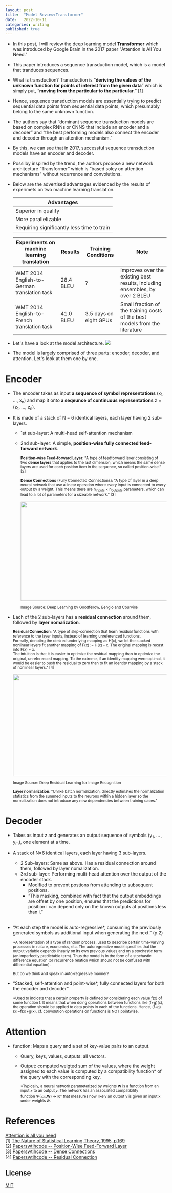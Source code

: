 ```yaml
---
layout: post
title:  "Model Review:Transformer"
date:   2022-10-11
categories: writing
published: true
---
```


* In this post, I will review the deep learning model **Transformer** which was introduced by Google Brain in the 2017 paper "Attention Is All You Need."
* This paper introduces a sequence transduction model, which is a model that tranduces sequences.
* What is transduction? Transduction is “**deriving the values of the unknown function for points of interest from the given data**” which is simply put, “**moving from the particular to the particular.**” [1]
* Hence, sequence transduction models are essentially trying to predict sequential data points from sequential data points, which presumably belong to the same unknown function.
* The authors say that “dominant sequence transduction models are based on complex RNNs or CNNS that include an encoder and a decoder” and “the best performing models also connect the encoder and decoder through an attention mechanism.”
* By this, we can see that in 2017, successful sequence transduction models have an encoder and decoder.
* Possilby inspired by the trend, the authors propose a new network architecture “Transformer” which is “based soley on attention mechanisms” without recurrence and convolutions.
* Below are the advertised advantages evidenced by the results of experimets on two machine learning translation.

  | Advantages      |
  |-----------|
  | Superior in quality   |
  | More parallelizable   |
  | Requiring significantly less time to train   |

  | Experiments on machine learning translation | Results | Training Conditions | Note |
  |-------------------|-----------------|------|------|
  | WMT 2014 English-to-German translation task | 28.4 BLEU | ? | Improves over the existing best results, including ensembles, by over 2 BLEU |
  | WMT 2014 English-to-French translation task | 41.0 BLEU | 3.5 days on eight GPUs | Small fraction of the training costs of the best models from the literature |

* Let's have a look at the model architecture.
  ![](http://machinelearningmastery.com/wp-content/uploads/2021/08/attention_research_1-727x1024.png)
* The model is largely comprised of three parts: encoder, decoder, and attention. Let's look at them one by one.
# Encoder
* The encoder takes as input **a sequence of symbol representations** (x<sub>1</sub>, ..., x<sub>n</sub>) and map it onto **a seqeunce of continuous representations** z = (z<sub>1</sub>, ..., z<sub>n</sub>).
* It is made of a stack of N = 6 identical layers, each layer having 2 sub-layers.
    * 1st sub-layer: A multi-head self-attention mechanism
    * 2nd sub-layer: A simple, **position-wise fully connected feed-forward network**.
        
      <small>**Position-wise Feed-forward Layer**: "A type of feedforward layer consisting of two **dense layers** that applies to the last dimension, which means the same dense layers are used for each position item in the sequence, so called position-wise." [2]</small>
      
      <small>**Dense Connections** (Fully Connected Connections): "A type of layer in a deep neural network that use a linear operation where every input is connected to every output by a weight. This means there are n<sub>inputs</sub> <span>&#215;</span> n<sub>outputs</sub> parameters, which can lead to a lot of parameters for a sizeable network." [3]</small>
      
      <img src="https://production-media.paperswithcode.com/methods/Screen_Shot_2020-05-27_at_6.31.32_PM_xBfVMWZ.png" 
           width="630" 
           height="309" /> 
      
      <small>Image Source: Deep Learning by Goodfellow, Bengio and Courville</small>
        
* Each of the 2 sub-layers has a **residual connection** around them, followed by **layer nomalization**.
        
  <small>**Residual Connection**: "A type of skip-connection that learn residual functions with reference to the layer inputs, instead of learning unreferenced functions.
  <br>Formally, denoting the desired underlying mapping as H(x), we let the stacked nonlinear layers fit another mapping of F(x) := H(x) - x. The original mapping is recast into F(x) + x.
  <br>The intuition is that it is easier to optimize the residual mapping than to optimize the original, unreferenced mapping. To the extreme, if an identity mapping were optimal, it would be easier to push the residual to zero than to fit an identity mapping by a stack of nonlinear layers." [4]</small>
  
  <img src="https://production-media.paperswithcode.com/methods/resnet-e1548261477164.png" 
           width="565" 
           height="317.5" />
           
  <small>Image Source: Deep Residual Learning for Image Recognition</small>
        
  <small>**Layer normalization**: "Unlike batch normalization, directly estimates the normalization statistics from the summed inputs to the neurons within a hidden layer so the normalization does not introduce any new dependencies between training cases."</small>

# Decoder
* Takes as input z and generates an output sequence of symbols (y<sub>1</sub>, ... , y<sub>m</sub>), one element at a time. 
* A stack of N=6 identical layers, each layer having 3 sub-layers.
    * 2 Sub-layers: Same as above. Has a residual connection around them, followed by layer nomalization.
    * 3rd sub-layer: Performing multi-head attention over the output of the encoder stack.
        * Modified to prevent postions from attending to subsequent positions.
        * “This masking, combined with fact that the output embeddings are offset by one position, ensures that the predictions for position i can depend only on the known outputs at positions less than i.”
<br/><br/>
* “At each step the model is auto-regressive*, consuming the previously generated symbols as additional input when generating the next.” (p.2)
   
  <small>*A representation of a type of random process, used to describe certain time-varying processes in nature, economics, etc. The autoregressive model specifies that the output variable depends linearly on its own previous values and on a stochastic term (an imperfectly predictable term). Thus the model is in the form of a stochastic difference equation (or recurrence relation which should not be confused with differential equation).</small>  
   
  <small>But do we think and speak in auto-regressive manner?</small>

* “Stacked, self-attention and point-wise*, fully connected layers for both the encoder and decoder”

  <small>*Used to indicate that a certain property is defined by considering each value f(x) of some function f. It means that when doing operations between functions like (f+g)(x), the operation should be applied to data points in each of the functions. Hence, (f+g)(x)=f(x)+g(x). cf. convolution operations on functions is NOT pointwise.</small>

# Attention 
* function: Maps a query and a set of key-value pairs to an output.
    * Query, keys, values, outputs: all vectors. 
    * Output: computed weigted sum of the values, where the weight assigned to each value is computed by a compatibility function* of the query with the corresponding key.
   
      <small>*Typically, a neural network parameterized by weights 𝐖 is a function from an input 𝑥 to an output 𝑦. The network has an associated compatibility function Ψ(𝑦;𝑥,𝐖) → ℝ<sup>+</sup> that measures how likely an output y is given an input x under weights 𝑊.</small>
    
# References
[Attention is all you need](https://arxiv.org/abs/1706.03762)
<br>[1] [The Nature of Statistical Learning Theory, 1995, p.169](https://link.springer.com/book/10.1007/978-1-4757-3264-1)
<br>[2] [Paperswtihcode -- Position-Wise Feed-Forward Layer](https://paperswithcode.com/method/position-wise-feed-forward-layer)
<br>[3] [Paperswtihcode -- Dense Connections](https://paperswithcode.com/method/dense-connections)
<br>[4] [Paperswtihcode -- Residual Connection](https://paperswithcode.com/method/residual-connection)

<!-- %enddocs -->

## License

[MIT](./LICENSE)
